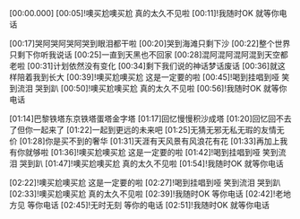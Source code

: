 [00:00.000]
[00:05]!噢买尬噢买尬 真的太久不见啦
[00:11]!我随时OK 就等你电话

[00:17]哭阿哭阿哭阿哭到眼泪都干啦
[00:20]哭到海滩只剩下沙
[00:22]整个世界只剩下你听我说话
[00:25]一直到天黑也不回家
[00:28]混阿混阿混阿混到天空都老啦
[00:31]计划依然没有变化
[00:34]剩下我们说的神话梦话废话
[00:36]就这样陪着我到长大
[00:39]!噢买尬噢买尬 这是一定要的啦
[00:45]!喝到挂唱到哑 笑到流泪 哭到趴
[00:50]!噢买尬噢买尬 真的太久不见啦
[00:56]!我随时OK 就等你电话

[01:14]巴黎铁塔东京铁塔蛋塔金字塔
[01:17]回忆慢慢积沙成塔
[01:20]回忆回不去了但你一起来了
[01:22]一起到更远的未来吧
[01:25]无猜无邪无私无瑕的友情无价
[01:28]你是买不到的奢华
[01:31]天涯有天风景有风浪花有花
[01:33]再加上我有你就够啦
[01:36]!噢买尬噢买尬 这是一定要的啦
[01:42]!喝到挂唱到哑 笑到流泪 哭到趴
[01:47]!噢买尬噢买尬 真的太久不见啦
[01:54]!我随时OK 就等你电话

[02:22]!噢买尬噢买尬 这是一定要的啦
[02:27]!喝到挂唱到哑 笑到流泪 哭到趴
[02:33]!噢买尬噢买尬 真的太久不见啦
[02:39]!我随时OK 等你电话
[02:42]!老地方见 等你电话
[02:45]!无时无刻 等你的电话
[02:51]!我随时OK 就等你电话
